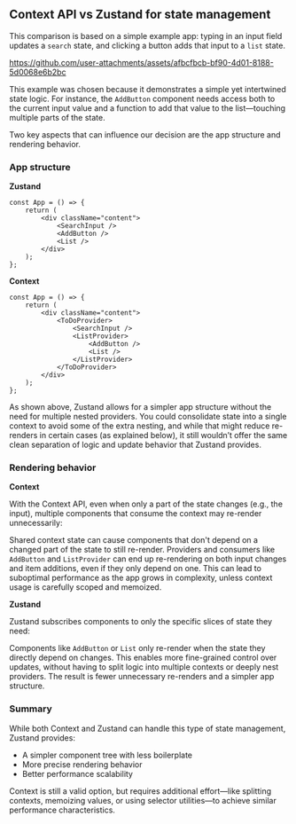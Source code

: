 ## Context API vs Zustand for state management

This comparison is based on a simple example app: typing in an input field updates a `search` state, and clicking a button adds that input to a `list` state.

https://github.com/user-attachments/assets/afbcfbcb-bf90-4d01-8188-5d0068e6b2bc

This example was chosen because it demonstrates a simple yet intertwined state logic. For instance, the `AddButton` component needs access both to the current input value and a function to add that value to the list—touching multiple parts of the state.

Two key aspects that can influence our decision are the app structure and rendering behavior.

### App structure
**Zustand**
```
const App = () => {
    return (
        <div className="content">
            <SearchInput />
            <AddButton />
            <List />
        </div>
    );
};
```

**Context**
```
const App = () => {
    return (
        <div className="content">
            <ToDoProvider>
                <SearchInput />
                <ListProvider>
                    <AddButton />
                    <List />
                </ListProvider>
            </ToDoProvider>
        </div>
    );
};
```
As shown above, Zustand allows for a simpler app structure without the need for multiple nested providers. You could consolidate state into a single context to avoid some of the extra nesting, and while that might reduce re-renders in certain cases (as explained below), it still wouldn’t offer the same clean separation of logic and update behavior that Zustand provides.

### Rendering behavior
**Context**

With the Context API, even when only a part of the state changes (e.g., the input), multiple components that consume the context may re-render unnecessarily:

Shared context state can cause components that don't depend on a changed part of the state to still re-render.
Providers and consumers like `AddButton` and `ListProvider` can end up re-rendering on both input changes and item additions, even if they only depend on one.
This can lead to suboptimal performance as the app grows in complexity, unless context usage is carefully scoped and memoized.

**Zustand**

Zustand subscribes components to only the specific slices of state they need:

Components like `AddButton` or `List` only re-render when the state they directly depend on changes.
This enables more fine-grained control over updates, without having to split logic into multiple contexts or deeply nest providers.
The result is fewer unnecessary re-renders and a simpler app structure.

### Summary
While both Context and Zustand can handle this type of state management, Zustand provides:

- A simpler component tree with less boilerplate
- More precise rendering behavior
- Better performance scalability

Context is still a valid option, but requires additional effort—like splitting contexts, memoizing values, or using selector utilities—to achieve similar performance characteristics.
